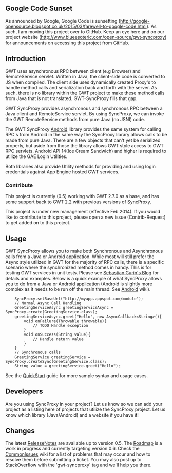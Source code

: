 ## Google Code Sunset ##

As announced by Google, Google Code is sunsetting (http://google-opensource.blogspot.co.uk/2015/03/farewell-to-google-code.html). As such, I am moving this project over to GitHub. Keep an eye here and on our project website (http://www.blueesoteric.com/open-source/gwt-syncproxy) for announcements on accessing this project from GitHub.

## Introduction ##

GWT uses asynchronous RPC between client (e.g Browser) and RemoteService servlet. Written in Java, the client-side code is converted to JS when compiled.
The client side uses dynamically created Proxy's to handle method calls and serialization back and forth with the server. As such, there is no library
within the GWT project to make these method calls from Java that is not translated. GWT-SyncProxy fills that gap.

GWT SyncProxy provides asynchronous and synchronous RPC between a Java client and RemoteService servlet. By using SyncProxy, we can invoke the GWT
RemoteService methods from pure Java (no JSNI) code.

The GWT SyncProxy [Android](Android.md) library provides the same system for calling RPC's from Android in the same way the SyncProxy library allows calls to be made
from pure Java. There are a few objects that can't yet be serialized properly, but aside from those the library allows GWT style access to GWT RPC servlets.
Android API 14(Ice Cream Sandwich) and higher is required to utilize the GAE Login Utilities.

Both libraries also provide Utility methods for providing and using login credentials against App Engine hosted GWT services.

### Contribute ###

This project is currently (0.5) working with GWT 2.7.0 as a base, and has some support back to GWT 2.2 with previous versions of SyncProxy.

This project is under new management (effective Feb 2014). If you would like to contribute to this project, please open a new issue (Contrib-Request) to get added on to this project.

## Usage ##

GWT SyncProxy allows you to make both Synchronous and Asynchronous calls from a Java or Android application. While most will still prefer the Async
style utilized in GWT for the majority of RPC calls, there is a specific scenario where the synchronized method comes in handy. This is for testing GWT
services in unit tests. Please see [Sebastian Gurin's Blog](http://cancerberonia.blogspot.com/2012/10/testing-gwt-service-classes.html) for details
and examples. Below is a quick example of what SyncProxy allows you to do from a Java or Android application (Android is slightly more complex as it needs
to be run off the main thread: See [Android](Android.md) wiki).

```
	SyncProxy.setBaseUrl("http://myapp.appspot.com/module");
	// Normal Async Call Handling
	GreetingServiceAsync greetingServiceAsync = SyncProxy.create(GreetingService.class);
	greetingServiceAsync.greet("Hello", new AsyncCallback<String>(){
		void onFailure(Throwable throwable){
			// TODO Handle exception
		}
		void onSuccess(String value){
			// Handle return value
		} 
	}
	// Synchronous calls
	GreetingService greetingService = SyncProxy.createSync(GreetingService.class);
	String value = greetingService.greet("Hello");
```

See the [QuickStart](QuickStart.md) guide for more sample syntax and usage cases.

## Developers ##

Are you using SyncProxy in your project? Let us know so we can add your project as a listing here of projects that utilize the SyncProxy project.
Let us know which library (Java/Android) and a website if you have it!

## Changes ##

The latest [ReleaseNotes](ReleaseNotes.md) are available up to version 0.5.
The [Roadmap](Roadmap.md) is a work in progress and currently targeting version 0.6.
Check the [CommonIssues](CommonIssues.md) wiki for a list of problems that may occur and how to resolve them before submitting
a ticket. You may also post up to StackOverflow with the 'gwt-syncproxy' tag and we'll help you there.